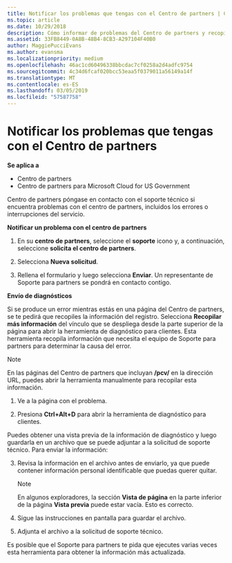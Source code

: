 ```yaml
---
title: Notificar los problemas que tengas con el Centro de partners | Centro de partners
ms.topic: article
ms.date: 10/29/2018
description: Cómo informar de problemas del Centro de partners y recopilar información de diagnóstico para nuestro equipo de soporte técnico.
ms.assetid: 33FB8449-0A8B-48B4-8CB3-A297104F40B0
author: MaggiePucciEvans
ms.author: evansma
ms.localizationpriority: medium
ms.openlocfilehash: 46ac1cd60496338bbcdac7cf0258a2d4adfc9754
ms.sourcegitcommit: 4c34d6fcaf020bcc53eaa5f0379011a56149a14f
ms.translationtype: MT
ms.contentlocale: es-ES
ms.lasthandoff: 03/05/2019
ms.locfileid: "57587758"
---
```

# <a name="report-problems-with-partner-center"></a>Notificar los problemas que tengas con el Centro de partners

**Se aplica a**

-  Centro de partners
-  Centro de partners para Microsoft Cloud for US Government


Centro de partners póngase en contacto con el soporte técnico si encuentra problemas con el centro de partners, incluidos los errores o interrupciones del servicio.

**Notificar un problema con el centro de partners**

1.  En su **centro de partners**, seleccione el **soporte** icono y, a continuación, seleccione **solicita el centro de partners**.

2.  Selecciona **Nueva solicitud**.

3.  Rellena el formulario y luego selecciona **Enviar**. Un representante de Soporte para partners se pondrá en contacto contigo.

**Envío de diagnósticos**

Si se produce un error mientras estás en una página del Centro de partners, se te pedirá que recopiles la información del registro. Selecciona **Recopilar más información** del vínculo que se despliega desde la parte superior de la página para abrir la herramienta de diagnóstico para clientes. Esta herramienta recopila información que necesita el equipo de Soporte para partners para determinar la causa del error. 

>[!NOTE]
>En las páginas del Centro de partners que incluyan **/pcv/** en la dirección URL, puedes abrir la herramienta manualmente para recopilar esta información.

1.  Ve a la página con el problema.

2.  Presiona **Ctrl+Alt+D** para abrir la herramienta de diagnóstico para clientes.

Puedes obtener una vista previa de la información de diagnóstico y luego guardarla en un archivo que se puede adjuntar a la solicitud de soporte técnico. Para enviar la información:

3.  Revisa la información en el archivo antes de enviarlo, ya que puede contener información personal identificable que puedas querer quitar. 

    >[!NOTE]
    >En algunos exploradores, la sección **Vista de página** en la parte inferior de la página **Vista previa** puede estar vacía. Esto es correcto.

4.  Sigue las instrucciones en pantalla para guardar el archivo.

5.  Adjunta el archivo a la solicitud de soporte técnico.

Es posible que el Soporte para partners te pida que ejecutes varias veces esta herramienta para obtener la información más actualizada.

